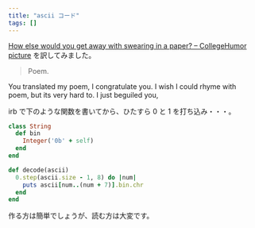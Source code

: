 ```yaml
---
title: "ascii コード"
tags: []
---
```


[How else would you get away with swearing in a paper? &#8211; CollegeHumor picture](http://www.collegehumor.com/picture:1916681) を訳してみました。

> Poem.

You translated my poem,
I congratulate you.
I wish I could rhyme with poem,
but its very hard to.
I just beguiled you,

irb で下のような関数を書いてから、ひたすら 0 と 1 を打ち込み・・・。

```rb
class String
  def bin
    Integer('0b' + self)
  end
end

def decode(ascii)
  0.step(ascii.size - 1, 8) do |num|
    puts ascii[num..(num + 7)].bin.chr
  end
end
```

作る方は簡単でしょうが、読む方は大変です。
